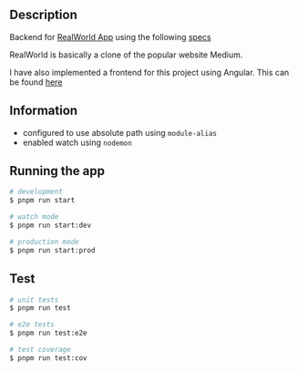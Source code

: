 ## Description

Backend for [RealWorld App](https://github.com/gothinkster/realworld) using the following [specs](https://main--realworld-docs.netlify.app/docs/specs/backend-specs/introduction)

RealWorld is basically a clone of the popular website Medium.

I have also implemented a frontend for this project using Angular. This can be found [here](https://github.com/darkresq14/mediumclone_angular)

## Information

- configured to use absolute path using `module-alias`
- enabled watch using `nodemon`

## Running the app

```bash
# development
$ pnpm run start

# watch mode
$ pnpm run start:dev

# production mode
$ pnpm run start:prod
```

## Test

```bash
# unit tests
$ pnpm run test

# e2e tests
$ pnpm run test:e2e

# test coverage
$ pnpm run test:cov
```
